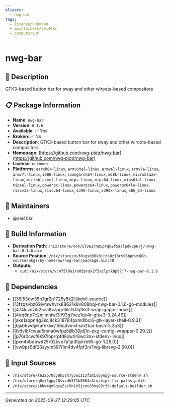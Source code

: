 ```yaml
---
aliases:
  - nwg-bar
tags:
  - license/unknown
  - maintainers/sei40kr
  - outputs/out
---
```


# nwg-bar

## 📝 Description

GTK3-based button bar for sway and other wlroots-based compositors

## 📋 Package Information

- **Name**: `nwg-bar`
- **Version**: `0.1.6`
- **Available**: ✅ Yes
- **Broken**: ✅ No
- **Description**: GTK3-based button bar for sway and other wlroots-based compositors
- **Homepage**: [https://github.com/nwg-piotr/nwg-bar](https://github.com/nwg-piotr/nwg-bar)
- **License**: `unknown`
- **Platforms**: `aarch64-linux`, `armv5tel-linux`, `armv6l-linux`, `armv7a-linux`, `armv7l-linux`, `i686-linux`, `loongarch64-linux`, `m68k-linux`, `microblaze-linux`, `microblazeel-linux`, `mips-linux`, `mips64-linux`, `mips64el-linux`, `mipsel-linux`, `powerpc-linux`, `powerpc64-linux`, `powerpc64le-linux`, `riscv32-linux`, `riscv64-linux`, `s390-linux`, `s390x-linux`, `x86_64-linux`
## 👥 Maintainers

- @sei40kr


## 🔧 Build Information

- **Derivation Path**: `/nix/store/vc475l0a1rn05prqk2f5aclpdk8p67j7-nwg-bar-0.1.6.drv`
- **Source Position**: `/nix/store/ns30sqxb36k8jrds8z18rv96bpnwc60d-source/pkgs/by-name/nw/nwg-bar/package.nix:48`
- **Outputs**:
  - `out`:  `/nix/store/vc475l0a1rn05prqk2f5aclpdk8p67j7-nwg-bar-0.1.6`

## 🔗 Dependencies

- [[39l53dw35h7gr2n1725y5k2lljikdvll-source]]
- [[3fzqsvbz69jvmwhvrk88621k8v809bqj-nwg-bar-0.1.6-go-modules]]
- [[474kivdzi525za8vzpgr0ils1k0qf8r3-wrap-gapps-hook]]
- [[4dq8np7c2mimniwl3if93g7ncz1cjr4r-gtk+3-3.24.49]]
- [[aks1abpn4g3kcj8ck318784pxmdlbci6-gtk-layer-shell-0.9.2]]
- [[bjsb6wdjykafnkixq156qdvmxhsm2bai-bash-5.3p3]]
- [[lvdvlk7cwad5mna0wfpz8jllb30jdj1n-pkg-config-wrapper-0.29.2]]
- [[p76r0cwlf6k97ibprrpfd8xw0r8wc3nx-stdenv-linux]]
- [[pxn4bbdbwd25r02kvp7a1jp3fjykrb65-go-1.25.0]]
- [[vw9ps5df26syym597i1m4dv4fpf3m7wg-librsvg-2.60.0]]

## 📁 Input Sources

- `/nix/store/l622p70vy8k5sh7y5wizi5f2mic6ynpg-source-stdenv.sh`
- `/nix/store/q8mx5gpg28svcdk571b5684a3rqr4ipk-fix-paths.patch`
- `/nix/store/shkw4qm9qcw5sc5n1k5jznc83ny02r39-default-builder.sh`

---
*Generated on 2025-09-27 12:29:05 UTC*
